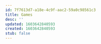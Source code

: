 ```yaml
---
id: 7f7613d7-a18e-4c9f-aac2-59a0c98561c3
title: Games
desc: ''
updated: 1603642840593
created: 1603642840593
stub: false
---
```


